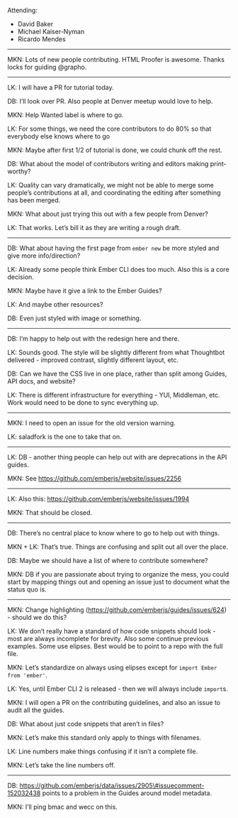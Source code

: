 Attending:

-   David Baker
-   Michael Kaiser-Nyman
-   Ricardo Mendes

------------------------------------------------------------------------

MKN: Lots of new people contributing. HTML Proofer is awesome. Thanks locks for guiding <span class="citation" data-cites="grapho">@grapho</span>.

------------------------------------------------------------------------

LK: I will have a PR for tutorial today.

DB: I’ll look over PR. Also people at Denver meetup would love to help.

MKN: Help Wanted label is where to go.

LK: For some things, we need the core contributors to do 80% so that everybody else knows where to go

MKN: Maybe after first 1/2 of tutorial is done, we could chunk off the rest.

DB: What about the model of contributors writing and editors making print-worthy?

LK: Quality can vary dramatically, we might not be able to merge some people’s contributions at all, and coordinating the editing after something has been merged.

MKN: What about just trying this out with a few people from Denver?

LK: That works. Let’s bill it as they are writing a rough draft.

------------------------------------------------------------------------

DB: What about having the first page from `ember new` be more styled and give more info/direction?

LK: Already some people think Ember CLI does too much. Also this is a core decision.

MKN: Maybe have it give a link to the Ember Guides?

LK: And maybe other resources?

DB: Even just styled with image or something.

------------------------------------------------------------------------

DB: I’m happy to help out with the redesign here and there.

LK: Sounds good. The style will be slightly different from what Thoughtbot delivered - improved contrast, slightly different layout, etc.

DB: Can we have the CSS live in one place, rather than split among Guides, API docs, and website?

LK: There is different infrastructure for everything - YUI, Middleman, etc. Work would need to be done to sync everything up.

------------------------------------------------------------------------

MKN: I need to open an issue for the old version warning.

LK: saladfork is the one to take that on.

------------------------------------------------------------------------

LK: DB - another thing people can help out with are deprecations in the API guides.

MKN: See https://github.com/emberjs/website/issues/2256

------------------------------------------------------------------------

LK: Also this: https://github.com/emberjs/website/issues/1994

MKN: That should be closed.

------------------------------------------------------------------------

DB: There’s no central place to know where to go to help out with things.

MKN + LK: That’s true. Things are confusing and split out all over the place.

DB: Maybe we should have a list of where to contribute somewhere?

MKN: DB if you are passionate about trying to organize the mess, you could start by mapping things out and opening an issue just to document what the status quo is.

------------------------------------------------------------------------

MKN: Change highlighting (https://github.com/emberjs/guides/issues/624) - should we do this?

LK: We don’t really have a standard of how code snippets should look - most are always incomplete for brevity. Also some continue previous examples. Some use elipses. Best would be to point to a repo with the full file.

MKN: Let’s standardize on always using elipses except for `import Ember from 'ember'`.

LK: Yes, until Ember CLI 2 is released - then we will always include `import`s.

MKN: I will open a PR on the contributing guidelines, and also an issue to audit all the guides.

DB: What about just code snippets that aren’t in files?

MKN: Let’s make this standard only apply to things with filenames.

LK: Line numbers make things confusing if it isn’t a complete file.

MKN: Let’s take the line numbers off.

------------------------------------------------------------------------

DB: https://github.com/emberjs/data/issues/2905\#issuecomment-152032438 points to a problem in the Guides around model metadata.

MKN: I’ll ping bmac and wecc on this.
